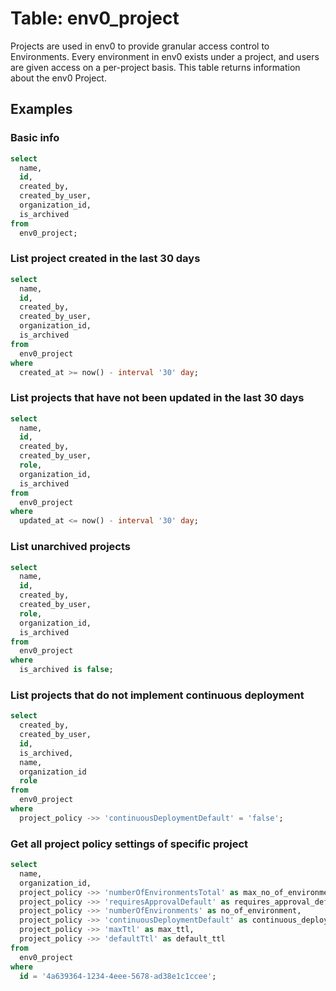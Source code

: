 # Table: env0_project

Projects are used in env0 to provide granular access control to Environments. Every environment in env0 exists under a project, and users are given access on a per-project basis. This table returns information about the env0 Project.

## Examples

### Basic info

```sql
select
  name,
  id,
  created_by,
  created_by_user,
  organization_id,
  is_archived
from
  env0_project;
```

### List project created in the last 30 days

```sql
select
  name,
  id,
  created_by,
  created_by_user,
  organization_id,
  is_archived
from
  env0_project
where
  created_at >= now() - interval '30' day;
```

### List projects that have not been updated in the last 30 days

```sql
select
  name,
  id,
  created_by,
  created_by_user,
  role,
  organization_id,
  is_archived
from
  env0_project
where
  updated_at <= now() - interval '30' day;
```

### List unarchived projects

```sql
select
  name,
  id,
  created_by,
  created_by_user,
  role,
  organization_id,
  is_archived
from
  env0_project
where
  is_archived is false;
```

### List projects that do not implement continuous deployment

```sql
select
  created_by,
  created_by_user,
  id,
  is_archived,
  name,
  organization_id
  role
from
  env0_project
where
  project_policy ->> 'continuousDeploymentDefault' = 'false';
```

### Get all project policy settings of specific project

```sql
select
  name,
  organization_id,
  project_policy ->> 'numberOfEnvironmentsTotal' as max_no_of_environments,
  project_policy ->> 'requiresApprovalDefault' as requires_approval_default,
  project_policy ->> 'numberOfEnvironments' as no_of_environment,
  project_policy ->> 'continuousDeploymentDefault' as continuous_deployment_default,
  project_policy ->> 'maxTtl' as max_ttl,
  project_policy ->> 'defaultTtl' as default_ttl
from
  env0_project
where
  id = '4a639364-1234-4eee-5678-ad38e1c1ccee';
```

